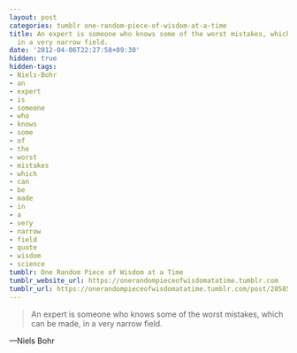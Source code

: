 ```yaml
---
layout: post
categories: tumblr one-random-piece-of-wisdom-at-a-time
title: An expert is someone who knows some of the worst mistakes, which can be made,
  in a very narrow field.
date: '2012-04-06T22:27:58+09:30'
hidden: true
hidden-tags:
- Niels-Bohr
- an
- expert
- is
- someone
- who
- knows
- some
- of
- the
- worst
- mistakes
- which
- can
- be
- made
- in
- a
- very
- narrow
- field
- quote
- wisdom
- science
tumblr: One Random Piece of Wisdom at a Time
tumblr_website_url: https://onerandompieceofwisdomatatime.tumblr.com
tumblr_url: https://onerandompieceofwisdomatatime.tumblr.com/post/20585048424/an-expert-is-someone-who-knows-some-of-the-worst
---
```

> An expert is someone who knows some of the worst mistakes, which can be made, in a very narrow field.

—Niels Bohr
